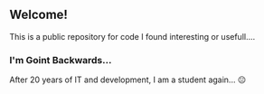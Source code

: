 ## Welcome!

This is a public repository for code I found interesting or usefull....

### I'm Goint Backwards...

After 20 years of IT and development, I am a student again... :neutral_face:

